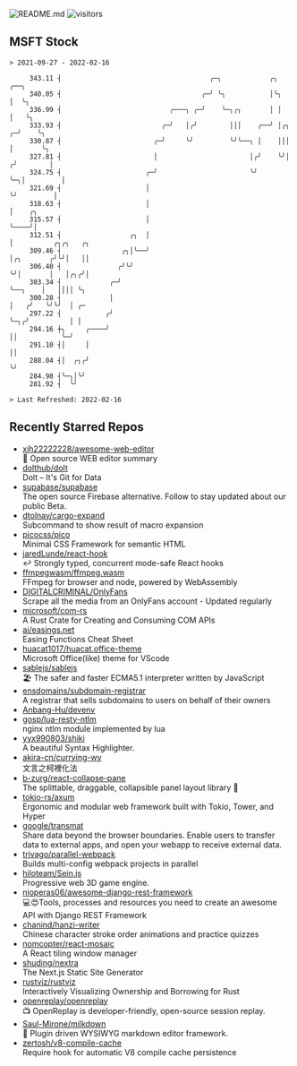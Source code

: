 ![README.md](https://github.com/Gerhut/Gerhut/workflows/README.md/badge.svg)
![visitors](https://visitors.vercel.app/Gerhut/Gerhut?token=8cf69d1f6813d272ef062726b6070c9be4ff72038cfe5a7ded7384a8da65d866)

## MSFT Stock

```
> 2021-09-27 - 2022-02-16

     343.11 ┤                                     ╭─╮            ╭╮        ╭──╮                                  
     340.05 ┤                                   ╭─╯ ╰╮           │╰╮       │  ╰╮                                 
     336.99 ┤                           ╭───╮ ╭─╯    ╰─╮╭╮       │ │       │   ╰╮                                
     333.93 ┤                         ╭─╯   │╭╯        │││    ╭──╯ │╭╮   ╭─╯    ╰╮                               
     330.87 ┤                       ╭─╯     ╰╯         ╰╯╰──╮ │    │││   │       ╰╮                              
     327.81 ┤                       │                       │╭╯    ╰╯│  ╭╯        │                              
     324.75 ┤                     ╭─╯                       ╰╯       ╰─╮│         │                              
     321.69 ┤                     │                                    ╰╯         │                              
     318.63 ┤                     │                                               │    ╭╮                        
     315.57 ┤                     │                                               ╰────╯│                        
     312.51 ┤                 ╭╮  │                                                     │          ╭╮╭╮   ╭╮     
     309.46 ┤               ╭╮│╰──╯                                                     │╭╮       ╭╯╰╯│   ││     
     306.40 ┤              ╭╯╰╯                                                         ╰╯│       │   │╭╮╭╯│     
     303.34 ┤            ╭─╯                                                              ╰──╮    │   ││││ ╰╮    
     300.28 ┤            │                                                                   │   ╭╯   ╰╯╰╯  │ ╭─ 
     297.22 ┤           ╭╯                                                                   ╰─╮╭╯          │ │  
     294.16 ┼╮     ╭────╯                                                                      ││           ╰─╯  
     291.10 ┤│     │                                                                           ││                
     288.04 ┤│  ╭╮╭╯                                                                           ╰╯                
     284.98 ┤╰─╮│╰╯                                                                                              
     281.92 ┤  ╰╯                                                                                                

> Last Refreshed: 2022-02-16
```

## Recently Starred Repos

- [xjh22222228/awesome-web-editor](https://github.com/xjh22222228/awesome-web-editor)  
  🔨  Open source WEB editor summary
- [dolthub/dolt](https://github.com/dolthub/dolt)  
  Dolt – It's Git for Data
- [supabase/supabase](https://github.com/supabase/supabase)  
  The open source Firebase alternative. Follow to stay updated about our public Beta.
- [dtolnay/cargo-expand](https://github.com/dtolnay/cargo-expand)  
  Subcommand to show result of macro expansion
- [picocss/pico](https://github.com/picocss/pico)  
  Minimal CSS Framework for semantic HTML
- [jaredLunde/react-hook](https://github.com/jaredLunde/react-hook)  
  ↩ Strongly typed, concurrent mode-safe React hooks
- [ffmpegwasm/ffmpeg.wasm](https://github.com/ffmpegwasm/ffmpeg.wasm)  
  FFmpeg for browser and node, powered by WebAssembly
- [DIGITALCRIMINAL/OnlyFans](https://github.com/DIGITALCRIMINAL/OnlyFans)  
  Scrape all the media from an OnlyFans account - Updated regularly
- [microsoft/com-rs](https://github.com/microsoft/com-rs)  
  A Rust Crate for Creating and Consuming COM APIs
- [ai/easings.net](https://github.com/ai/easings.net)  
  Easing Functions Cheat Sheet
- [huacat1017/huacat.office-theme](https://github.com/huacat1017/huacat.office-theme)  
  Microsoft Office(like) theme for VScode
- [sablejs/sablejs](https://github.com/sablejs/sablejs)  
  🏖️ The safer and faster ECMA5.1 interpreter written by JavaScript
- [ensdomains/subdomain-registrar](https://github.com/ensdomains/subdomain-registrar)  
  A registrar that sells subdomains to users on behalf of their owners
- [Anbang-Hu/devenv](https://github.com/Anbang-Hu/devenv)  
- [gosp/lua-resty-ntlm](https://github.com/gosp/lua-resty-ntlm)  
  nginx ntlm module implemented by lua
- [yyx990803/shiki](https://github.com/yyx990803/shiki)  
  A beautiful Syntax Highlighter.
- [akira-cn/currying-wy](https://github.com/akira-cn/currying-wy)  
  文言之柯裡化法
- [b-zurg/react-collapse-pane](https://github.com/b-zurg/react-collapse-pane)  
  The splittable, draggable, collapsible panel layout library 🎉
- [tokio-rs/axum](https://github.com/tokio-rs/axum)  
  Ergonomic and modular web framework built with Tokio, Tower, and Hyper
- [google/transmat](https://github.com/google/transmat)  
  Share data beyond the browser boundaries. Enable users to transfer data to external apps, and open your webapp to receive external data.
- [trivago/parallel-webpack](https://github.com/trivago/parallel-webpack)  
  Builds multi-config webpack projects in parallel
- [hiloteam/Sein.js](https://github.com/hiloteam/Sein.js)  
  Progressive web 3D game engine.
- [nioperas06/awesome-django-rest-framework](https://github.com/nioperas06/awesome-django-rest-framework)  
   💻😍Tools, processes and resources you need to create an awesome API with Django REST Framework
- [chanind/hanzi-writer](https://github.com/chanind/hanzi-writer)  
  Chinese character stroke order animations and practice quizzes
- [nomcopter/react-mosaic](https://github.com/nomcopter/react-mosaic)  
  A React tiling window manager
- [shuding/nextra](https://github.com/shuding/nextra)  
  The Next.js Static Site Generator
- [rustviz/rustviz](https://github.com/rustviz/rustviz)  
  Interactively Visualizing Ownership and Borrowing for Rust
- [openreplay/openreplay](https://github.com/openreplay/openreplay)  
  :tv: OpenReplay is developer-friendly, open-source session replay.
- [Saul-Mirone/milkdown](https://github.com/Saul-Mirone/milkdown)  
  🍼 Plugin driven WYSIWYG  markdown editor framework.
- [zertosh/v8-compile-cache](https://github.com/zertosh/v8-compile-cache)  
  Require hook for automatic V8 compile cache persistence
